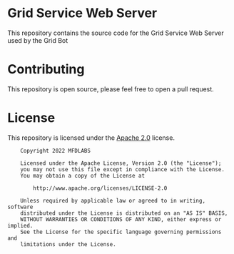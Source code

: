 # Grid Service Web Server
This repository contains the source code for the Grid Service Web Server used by the Grid Bot

# Contributing
This repository is open source, please feel free to open a pull request.

# License
This repository is licensed under the [Apache 2.0](https://www.apache.org/licenses/LICENSE-2.0.html) license.

```
    Copyright 2022 MFDLABS

    Licensed under the Apache License, Version 2.0 (the "License");
    you may not use this file except in compliance with the License.
    You may obtain a copy of the License at

        http://www.apache.org/licenses/LICENSE-2.0

    Unless required by applicable law or agreed to in writing, software
    distributed under the License is distributed on an "AS IS" BASIS,
    WITHOUT WARRANTIES OR CONDITIONS OF ANY KIND, either express or implied.
    See the License for the specific language governing permissions and
    limitations under the License.
```